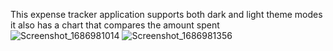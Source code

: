 This expense tracker application supports both dark and light theme modes it also has a chart that compares the amount spent
![Screenshot_1686981014](https://github.com/tejaspalyekar/expense_tracker/assets/66875860/84a4883a-c63c-4655-b51c-de4a7e81a2d5)
![Screenshot_1686981356](https://github.com/tejaspalyekar/expense_tracker/assets/66875860/3908f747-525a-457c-97f3-482e5c951c60)
